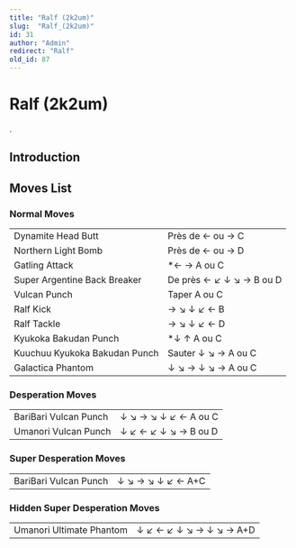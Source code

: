 ```yaml
---
title: "Ralf (2k2um)"
slug:  "Ralf_(2k2um)"
id: 31
author: "Admin"
redirect: "Ralf"
old_id: 87
---
```


# Ralf (2k2um)

.

## Introduction

## Moves List

### Normal Moves

|                               |                          |
|-------------------------------|--------------------------|
| Dynamite Head Butt            | Près de ← ou → C         |
| Northern Light Bomb           | Près de ← ou → D         |
| Gatling Attack                | \*← → A ou C             |
| Super Argentine Back Breaker  | De près ← ↙ ↓ ↘ → B ou D |
| Vulcan Punch                  | Taper A ou C             |
| Ralf Kick                     | → ↘ ↓ ↙ ← B              |
| Ralf Tackle                   | → ↘ ↓ ↙ ← D              |
| Kyukoka Bakudan Punch         | \*↓ ↑ A ou C             |
| Kuuchuu Kyukoka Bakudan Punch | Sauter ↓ ↘ → A ou C      |
| Galactica Phantom             | ↓ ↘ → ↓ ↘ → A ou C       |

### Desperation Moves

|                       |                      |
|-----------------------|----------------------|
| BariBari Vulcan Punch | ↓ ↘ → ↘ ↓ ↙ ← A ou C |
| Umanori Vulcan Punch  | ↓ ↙ ← ↙ ↓ ↘ → B ou D |

### Super Desperation Moves

|                       |                   |
|-----------------------|-------------------|
| BariBari Vulcan Punch | ↓ ↘ → ↘ ↓ ↙ ← A+C |

### Hidden Super Desperation Moves

|                          |                         |
|--------------------------|-------------------------|
| Umanori Ultimate Phantom | ↓ ↙ ← ↙ ↓ ↘ → ↓ ↘ → A+D |
